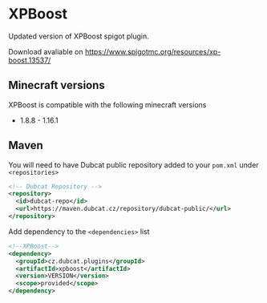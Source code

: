 # XPBoost
Updated version of XPBoost spigot plugin.

Download avaliable on https://www.spigotmc.org/resources/xp-boost.13537/

## Minecraft versions
XPBoost is compatible with the following minecraft versions

- 1.8.8 - 1.16.1

## Maven
You will need to have Dubcat public repository added to your `pom.xml` under `<repositories>`

```xml
<!-- Dubcat Repository -->
<repository>
  <id>dubcat-repo</id>
  <url>https://maven.dubcat.cz/repository/dubcat-public/</url>
</repository>
```

Add dependency to the `<dependencies>` list

```xml
<!--XPBoost-->
<dependency>
  <groupId>cz.dubcat.plugins</groupId>
  <artifactId>xpboost</artifactId>
  <version>VERSION</version>
  <scope>provided</scope>
</dependency>
```
